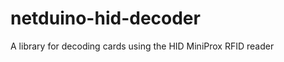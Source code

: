 netduino-hid-decoder
====================

A library for decoding cards using the HID MiniProx RFID reader
